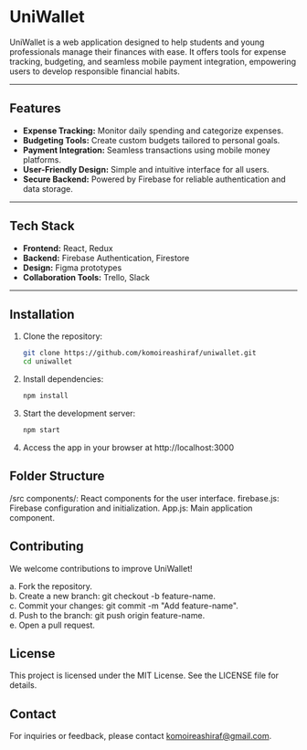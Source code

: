 # UniWallet  

UniWallet is a web application designed to help students and young professionals manage their finances with ease. It offers tools for expense tracking, budgeting, and seamless mobile payment integration, empowering users to develop responsible financial habits.  

---

## Features  
- **Expense Tracking:** Monitor daily spending and categorize expenses.  
- **Budgeting Tools:** Create custom budgets tailored to personal goals.  
- **Payment Integration:** Seamless transactions using mobile money platforms.  
- **User-Friendly Design:** Simple and intuitive interface for all users.  
- **Secure Backend:** Powered by Firebase for reliable authentication and data storage.  

---

## Tech Stack  
- **Frontend:** React, Redux  
- **Backend:** Firebase Authentication, Firestore  
- **Design:** Figma prototypes  
- **Collaboration Tools:** Trello, Slack  

---

## Installation  
1. Clone the repository:  
   ```bash  
   git clone https://github.com/komoireashiraf/uniwallet.git  
   cd uniwallet  
2. Install dependencies:
   ```bash
   npm install  
3. Start the development server:
   ```bash
   npm start  
4. Access the app in your browser at
   http://localhost:3000
   
## Folder Structure
  
  /src
    components/: React components for the user interface.
    firebase.js: Firebase configuration and initialization.
    App.js: Main application component.
    
## Contributing
We welcome contributions to improve UniWallet!

a. Fork the repository. <br>
b. Create a new branch: git checkout -b feature-name. <br>
c. Commit your changes: git commit -m "Add feature-name". <br>
d. Push to the branch: git push origin feature-name. <br>
e. Open a pull request.

## License
This project is licensed under the MIT License. See the LICENSE file for details.

## Contact
For inquiries or feedback, please contact komoireashiraf@gmail.com.
